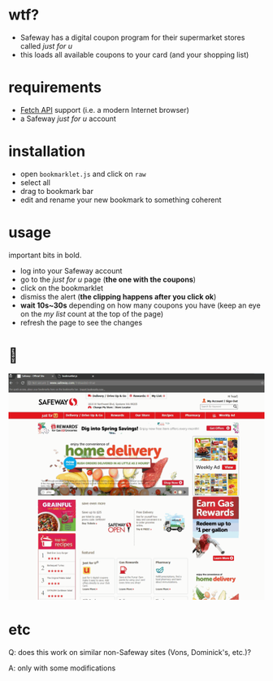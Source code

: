 # wtf?

 * Safeway has a digital coupon program for their supermarket stores called *just for u*
 * this loads all available coupons to your card (and your shopping list)

# requirements

 * [Fetch API](https://developer.mozilla.org/en-US/docs/Web/API/Fetch_API) support (i.e. a modern Internet browser)
 * a Safeway *just for u* account

# installation

* open `bookmarklet.js` and click on `raw`
* select all
* drag to bookmark bar
* edit and rename your new bookmark to something coherent

# usage

important bits in bold.

* log into your Safeway account
* go to the *just for u* page (**the one with the coupons**)
* click on the bookmarklet
* dismiss the alert (**the clipping happens after you click ok**)
* **wait 10s~30s** depending on how many coupons you have (keep an eye on the *my list* count at the top of the page)
* refresh the page to see the changes

# :movie_camera:

![](/instructions.gif?raw=true)

# etc

Q: does this work on similar non-Safeway sites (Vons, Dominick's, etc.)?

A: only with some modifications
